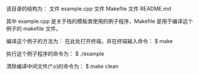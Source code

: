 该目录的结构为：
文件 example.cpp
文件 Makefile
文件 README.md

其中 example.cpp 是关于栈的模板类使用的例子程序，Makefile 是用于编译这个例子的 makefile 文件。

编译这个例子的方法为：
在此处打开终端，并在终端输入命令：
$ make

执行这个例子程序的命令为：
$ ./example

清除编译中间文件(*.o)的命令为：
$ make clean